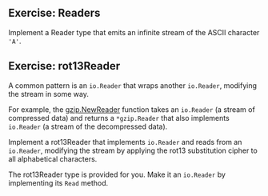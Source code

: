 ## Exercise: Readers

Implement a Reader type that emits an infinite stream of the ASCII character `'A'`.

## Exercise: rot13Reader

A common pattern is an `io.Reader` that wraps another `io.Reader`, modifying the stream in some way.

For example, the [gzip.NewReader](https://golang.org/pkg/compress/gzip/#NewReader) function takes an `io.Reader` (a stream of compressed data) and returns a `*gzip.Reader` that also implements `io.Reader` (a stream of the decompressed data).

Implement a rot13Reader that implements `io.Reader` and reads from an `io.Reader`,
modifying the stream by applying the rot13 substitution cipher to all alphabetical characters.

The rot13Reader type is provided for you.
Make it an `io.Reader` by implementing its `Read` method.